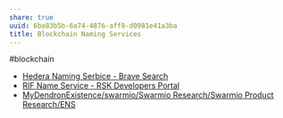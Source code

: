```yaml
---
share: true
uuid: 6ba83b5b-6a74-4876-aff8-d0981e41a3ba
title: Blockchain Naming Services
---
```

#blockchain 

* [Hedera Naming Serbice - Brave Search](https://search.brave.com/search?q=Hedera+Naming+Serbice&source=desktop)
* [RIF Name Service - RSK Developers Portal](https://developers.rsk.co/rif/rns/)
* [MyDendronExistence/swarmio/Swarmio Research/Swarmio Product Research/ENS](/undefined)
